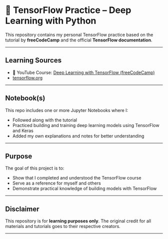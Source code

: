 # 🤖 TensorFlow Practice – Deep Learning with Python

This repository contains my personal TensorFlow practice based on the tutorial by **freeCodeCamp** and the official **TensorFlow documentation**.

---

## Learning Sources

- 🎥 YouTube Course: [Deep Learning with TensorFlow (freeCodeCamp)](https://www.youtube.com/watch?v=tPYj3fFJGjk&t=3543s)
- [tensorflow.org](https://www.tensorflow.org/)

---

## Notebook(s)

This repo includes one or more Jupyter Notebooks where I:

- Followed along with the tutorial
- Practiced building and training deep learning models using TensorFlow and Keras
- Added my own explanations and notes for better understanding

---

## Purpose

The goal of this project is to:

- Show that I completed and understood the TensorFlow course
- Serve as a reference for myself and others
- Demonstrate practical knowledge of building models with TensorFlow

---

## Disclaimer

This repository is for **learning purposes only**. The original credit for all materials and tutorials goes to their respective creators.

---
